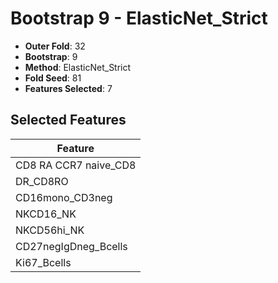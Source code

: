 # Bootstrap 9 - ElasticNet_Strict

- **Outer Fold**: 32
- **Bootstrap**: 9
- **Method**: ElasticNet_Strict
- **Fold Seed**: 81
- **Features Selected**: 7

## Selected Features

| Feature |
|---------|
| CD8 RA CCR7 naive_CD8 |
| DR_CD8RO |
| CD16mono_CD3neg |
| NKCD16_NK |
| NKCD56hi_NK |
| CD27negIgDneg_Bcells |
| Ki67_Bcells |
